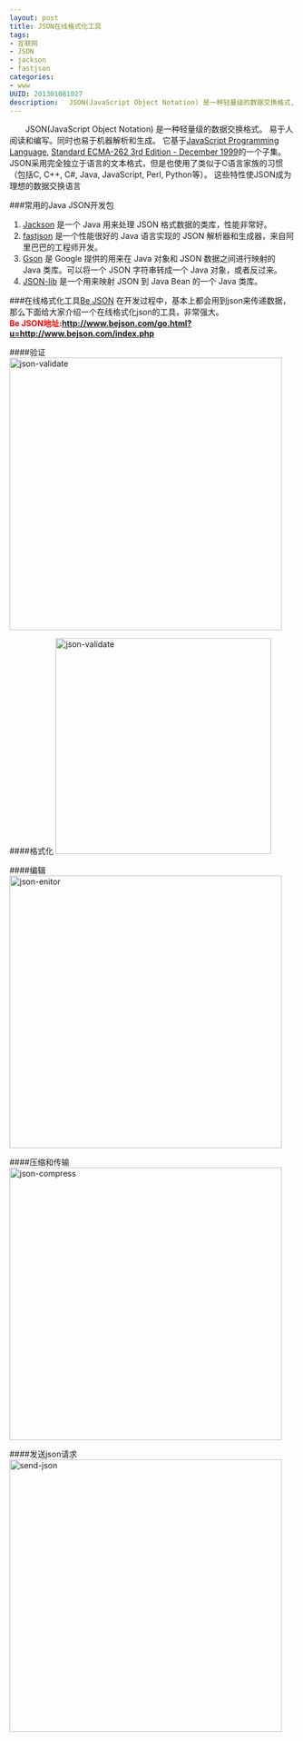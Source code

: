 ```yaml
--- 
layout: post
title: JSON在线格式化工具
tags: 
- 互联网
- JSON
- jackson
- fastjson
categories:
- www
UUID: 201301081027
description: 　JSON(JavaScript Object Notation) 是一种轻量级的数据交换格式, 给大家推荐一款Be JSON的工具,为了方便快捷的验证json的有效性，格式化,压缩发送等功能.
---
```


 　　JSON(JavaScript Object Notation) 是一种轻量级的数据交换格式。 易于人阅读和编写。同时也易于机器解析和生成。 它基于<a href="http://www.crockford.com/javascript/" tagert="_bank">JavaScript Programming Language</a>, <a href="http://www.ecma-international.org/publications/files/ecma-st/ECMA-262.pdf" target="_bank">Standard ECMA-262 3rd Edition - December 1999</a>的一个子集。 JSON采用完全独立于语言的文本格式，但是也使用了类似于C语言家族的习惯（包括C, C++, C#, Java, JavaScript, Perl, Python等）。 这些特性使JSON成为理想的数据交换语言

###常用的Java JSON开发包
<ol>
<li><a href="http://jackson.codehaus.org/" target="_bank">Jackson</a> 是一个 Java 用来处理 JSON 格式数据的类库，性能非常好。</li>
<li><a href="https://github.com/AlibabaTech/fastjson/wiki" target="_bank">fastjson</a> 是一个性能很好的 Java 语言实现的 JSON 解析器和生成器，来自阿里巴巴的工程师开发。</li>
<li><a href="http://code.google.com/p/google-gson/" target="_bank">Gson</a> 是 Google 提供的用来在 Java 对象和 JSON 数据之间进行映射的 Java 类库。可以将一个 JSON 字符串转成一个 Java 对象，或者反过来。</li>
<li><a href="http://json-lib.sourceforge.net/" target="_bank">JSON-lib</a> 是一个用来映射 JSON 到 Java Bean 的一个 Java 类库。</li>
</ol>

###在线格式化工具<a href="http://www.bejson.com/go.html?u=http://www.bejson.com/index.php" target="_bank">Be JSON</a>
在开发过程中，基本上都会用到json来传递数据，那么下面给大家介绍一个在线格式化json的工具，非常强大。<br>
<strong><span style="color:red">Be JSON地址:<a href="http://www.bejson.com/go.html?u=http://www.bejson.com/index.php" alt="Be JSON" target="_bank">http://www.bejson.com/go.html?u=http://www.bejson.com/index.php</a></span></strong>

####验证
<img src="{{site.static_url}}/assets/images/web/json-validate.jpg" width="480px"  alt="json-validate" ></img>

####格式化
<img src="{{site.static_url}}/assets/images/web/json-format.jpg" width="380px"  alt="json-validate" ></img>

####编辑
<img src="{{site.static_url}}/assets/images/web/josn-enitor-online.jpg" width="480px"  alt="json-enitor" ></img>

####压缩和传输
<img src="{{site.static_url}}/assets/images/web/json-compress.jpg" width="480px"  alt="json-compress" ></img>

####发送json请求
<img src="{{site.static_url}}/assets/images/web/send-json.jpg" width="480px"  alt="send-json" ></img>




